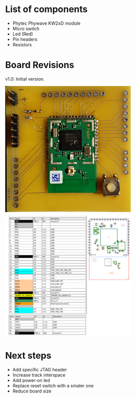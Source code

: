 # List of components

  - Phytec Phywave KW2xD module
  - Micro switch 
  - Led (Red)
  - Pin headers
  - Resistors
 
# Board Revisions

v1.0: Initial version. 

<img src="board_v1.0.jpg" alt="v1.0 board picture" width="400px"/>
<img src="kw2xd_module_pinout.png" alt="KW2xD module pinout" width="400px"/>



# Next steps

- Add specific JTAG header
- Increase track interspace
- Add power-on led
- Replace reset switch with a smaler one
- Reduce board size 

